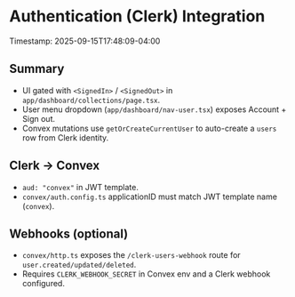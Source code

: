 # Authentication (Clerk) Integration

Timestamp: 2025-09-15T17:48:09-04:00

## Summary
- UI gated with `<SignedIn>` / `<SignedOut>` in `app/dashboard/collections/page.tsx`.
- User menu dropdown (`app/dashboard/nav-user.tsx`) exposes Account + Sign out.
- Convex mutations use `getOrCreateCurrentUser` to auto-create a `users` row from Clerk identity.

## Clerk → Convex
- `aud: "convex"` in JWT template.
- `convex/auth.config.ts` applicationID must match JWT template name (`convex`).

## Webhooks (optional)
- `convex/http.ts` exposes the `/clerk-users-webhook` route for `user.created/updated/deleted`.
- Requires `CLERK_WEBHOOK_SECRET` in Convex env and a Clerk webhook configured.
